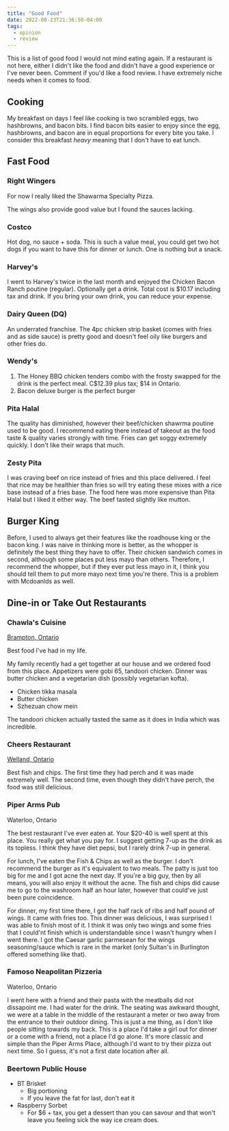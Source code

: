```yaml
---
title: "Good Food"
date: 2022-08-23T21:36:50-04:00
tags:
  - opinion
  - review
---
```


This is a list of good food I would not mind eating again.
If a restaurant is not here, either I didn't like the food and didn't have a good experience
or I've never been. Comment if you'd like a food review. I have extremely niche needs
when it comes to food.

## Cooking

My breakfast on days I feel like cooking is two scrambled eggs, two hashbrowns, and bacon bits.
I find bacon bits easier to enjoy since the egg, hashbrowns, and bacon are in equal proportions
for every bite you take. I consider this breakfast *heavy* meaning that I don't have to eat lunch.

## Fast Food

### Right Wingers

For now I really liked the Shawarma Specialty Pizza.

The wings also provide good value but I found the sauces lacking.

### Costco

Hot dog, no sauce + soda. This is such a value meal, you could
get two hot dogs if you want to have this for dinner or lunch. One is nothing
but a snack.

### Harvey's

I went to Harvey's twice in the last month and enjoyed the Chicken Bacon Ranch poutine (regular).
Optionally get a drink. Total cost is $10.17 including tax and drink. If you bring your own
drink, you can reduce your expense.

### Dairy Queen (DQ)

An underrated franchise. The 4pc chicken strip basket (comes with fries and as side sauce) is pretty good
and doesn't feel oily like burgers and other fries do.

### Wendy's

1. The Honey BBQ chicken tenders combo with the frosty swapped for the drink is the perfect meal. C$12.39 plus tax; $14 in Ontario.
2. Bacon deluxe burger is the perfect burger

### Pita Halal

The quality has diminished, however their beef/chicken shawrma poutine used to be good. I recommend eating there instead of takeout
as the food taste & quality varies strongly with time. Fries can get soggy extremely quickly. I don't like their wraps that much.

### Zesty Pita

I was craving beef on rice instead of fries and this place delivered. I feel that rice may be healthier than fries
so will try eating these mixes with a rice base instead of a fries base. The food here was more expensive than Pita Halal
but I liked it either way. The beef tasted slightly like mutton.

## Burger King

Before, I used to always get their features like the roadhouse king or the bacon king. I was naive
in thinking more is better, as the whopper is definitely the best thing they have to offer. Their chicken sandwich comes
in second, although some places put less mayo than others. Therefore, I recommend the whopper, but if they ever put less mayo in it,
I think you should tell them to put more mayo next time you're there. This is a problem with Mcdoanlds as well.

## Dine-in or Take Out Restaurants

### Chawla's Cuisine

[Brampton, Ontario](https://www.chawlascuisine.com/menus)

Best food I've had in my life.

My family recently had a get together at our house and we ordered food from this place. Appetizers were
gobi 65, tandoori chicken. Dinner was butter chicken and a vegetarian dish (possibly vegetarian kofta).

- Chicken tikka masala
- Butter chicken
- Szhezuan chow mein

The tandoori chicken actually tasted the same as it does in India which was incredible.

### Cheers Restaurant

[Welland, Ontario](www.cheerswelland.com)

Best fish and chips. The first time they had perch and it was made extremely well.
The second time, even though they didn't have perch, the food was still delicious.

### Piper Arms Pub

Waterloo, Ontario

The best restaurant I've ever eaten at. Your $20-40 is well spent at this place. You really get
what you pay for. I suggest getting 7-up as the drink as its topless. I think they have diet pepsi,
but I rarely drink 7-up in general.

For lunch, I've eaten the Fish & Chips as well as the burger. I don't recommend the burger as it's equivalent to
two meals. The patty is just too big for me and I got acne the next day. If you're a big guy, then by all means,
you will also enjoy it without the acne. The fish and chips did cause me to go to the washroom half an hour later, however
that could've just been pure coincidence.

For dinner, my first time there, I got the half rack of ribs and half pound of wings. It came with fries too. This
dinner was delicious, I was surprised I was able to finish most of it. I think it was only two wings and some
fries that I could'nt finish which is understandable since I wasn't hungry when I went there. I got the Caesar garlic
parmesean for the wings seasoning/sauce which is rare in the market (only Sultan's in Burlington offered something like that).

### Famoso Neapolitan Pizzeria

Waterloo, Ontario

I went here with a friend and their pasta with the meatballs did not dissapoint me. I had water for the drink.
The seating was awkward thought, we were at a table in the middle of the restaurant a meter or two away from the entrance
to their outdoor dining. This is just a me thing, as I don't like people sitting towards my back. This is a place I'd take
a girl out for dinner or a come with a friend, not a place I'd go alone. It's more classic and simple than the Piper Arms Place,
although I'd want to try their pizza out next time. So I guess, it's not a first date location after all.

### Beertown Public House

- BT Brisket
  - Big portioning
  - If you leave the fat for last, don't eat it
- Raspberry Sorbet
  - For $6 + tax, you get a dessert than you can savour and that won't leave you feeling sick the way ice cream does.
